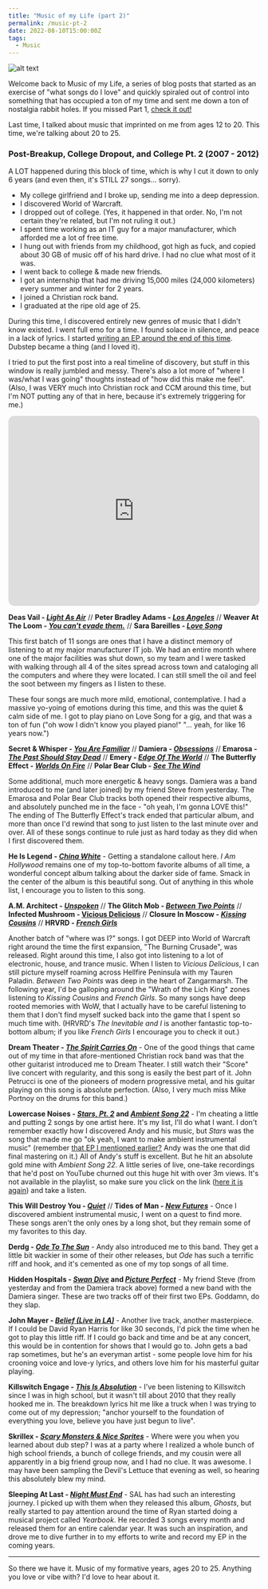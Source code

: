```yaml
---
title: "Music of my Life (part 2)"
permalink: /music-pt-2
date: 2022-08-10T15:00:00Z
tags: 
  - Music
---
```


![alt text][headerImg]

Welcome back to Music of my Life, a series of blog posts that started as an exercise of "what songs do I love" and quickly spiraled out of control into something that has occupied a ton of my time and sent me down a ton of nostalgia rabbit holes. If you missed Part 1, [check it out!](nttps://niclake.me/2022-08-08-music.pt.1)

Last time, I talked about music that imprinted on me from ages 12 to 20. This time, we're talking about 20 to 25.

<!-- more -->

### Post-Breakup, College Dropout, and College Pt. 2 (2007 - 2012)

A LOT happened during this block of time, which is why I cut it down to only 6 years (and even then, it's STILL 27 songs... sorry).

- My college girlfriend and I broke up, sending me into a deep depression. 
- I discovered World of Warcraft.
- I dropped out of college. (Yes, it happened in that order. No, I'm not certain they're related, but I'm not ruling it out.)
- I spent time working as an IT guy for a major manufacturer, which afforded me a lot of free time.
- I hung out with friends from my childhood, got high as fuck, and copied about 30 GB of music off of his hard drive. I had no clue what most of it was.
- I went back to college & made new friends.
- I got an internship that had me driving 15,000 miles (24,000 kilometers) every summer and winter for 2 years.
- I joined a Christian rock band.
- I graduated at the ripe old age of 25.

During this time, I discovered entirely new genres of music that I didn't know existed. I went full emo for a time. I found solace in silence, and peace in a lack of lyrics. I started [writing an EP around the end of this time](https://themusicplaysyou.bandcamp.com). Dubstep became a thing (and I loved it).

I tried to put the first post into a real timeline of discovery, but stuff in this window is really jumbled and messy. There's also a lot more of "where I was/what I was going" thoughts instead of "how did this make me feel". (Also, I was VERY much into Christian rock and CCM around this time, but I'm NOT putting any of that in here, because it's extremely triggering for me.)

<iframe style="border-radius:12px" src="https://open.spotify.com/embed/playlist/5RK7s606AeZpS5x3jScitk?utm_source=generator" width="100%" height="380" frameBorder="0" allowfullscreen="" allow="autoplay; clipboard-write; encrypted-media; fullscreen; picture-in-picture"></iframe>

**Deas Vail - [_Light As Air_](https://www.youtube.com/watch?v=O3ZPxbN2F74)** // **Peter Bradley Adams - [_Los Angeles_](https://www.youtube.com/watch?v=8F64Gsh43ao)** // **Weaver At The Loom - [_You can't evade them._](https://www.youtube.com/watch?v=ESzQekXtn04)** // **Sara Bareilles - [_Love Song_](https://www.youtube.com/watch?v=qi7Yh16dA0w)**

This first batch of 11 songs are ones that I have a distinct memory of listening to at my major manufacturer IT job. We had an entire month where one of the major facilities was shut down, so my team and I were tasked with walking through all 4 of the sites spread across town and cataloging all the computers and where they were located. I can still smell the oil and feel the soot between my fingers as I listen to these.

These four songs are much more mild, emotional, contemplative. I had a massive yo-yoing of emotions during this time, and this was the quiet & calm side of me. I got to play piano on Love Song for a gig, and that was a ton of fun ("oh wow I didn't know you played piano!" "... yeah, for like 16 years now.")

**Secret & Whisper - [_You Are Familiar_](https://www.youtube.com/watch?v=Q1HRcThcLcc)** // **Damiera - [_Obsessions_](https://www.youtube.com/watch?v=Y9JTLrpaxPg)** // **Emarosa - [_The Past Should Stay Dead_](https://www.youtube.com/watch?v=F0fCXsles90)** // **Emery - [_Edge Of The World_](https://www.youtube.com/watch?v=s8D6OM8q1fk)** // **The Butterfly Effect - [_Worlds On Fire_](https://www.youtube.com/watch?v=MIO_kvBqYus)** // **Polar Bear Club - [_See The Wind_](https://www.youtube.com/watch?v=kpADEYW-Kkk)**

Some additional, much more energetic & heavy songs. Damiera was a band introduced to me (and later joined) by my friend Steve from yesterday. The Emarosa and Polar Bear Club tracks both opened their respective albums, and absolutely punched me in the face - "oh yeah, I'm gonna LOVE this!" The ending of The Butterfly Effect's track ended that particular album, and more than once I'd rewind that song to just listen to the last minute over and over. All of these songs continue to rule just as hard today as they did when I first discovered them.

**He Is Legend - [_China White_](https://www.youtube.com/watch?v=qtUJJZEcw1E)** - Getting a standalone callout here. _I Am Hollywood_ remains one of my top-to-bottom favorite albums of all time, a wonderful concept album talking about the darker side of fame. Smack in the center of the album is this beautiful song. Out of anything in this whole list, I encourage you to listen to this song.

**A.M. Architect - [_Unspoken_](https://www.youtube.com/watch?v=XOhKGUPIzWg)** // **The Glitch Mob - [_Between Two Points_](https://www.youtube.com/watch?v=eHFx11tUO1M)** // **Infected Mushroom - [Vicious Delicious](https://www.youtube.com/watch?v=eTWyDlFEXDc)** // **Closure In Moscow - [_Kissing Cousins_](https://www.youtube.com/watch?v=OIVwpU_mmEY)** // **HRVRD - [_French Girls_](https://www.youtube.com/watch?v=LfdQDefOD-s)**

Another batch of "where was I?" songs. I got DEEP into World of Warcraft right around the time the first expansion, "The Burning Crusade", was released. Right around this time, I also got into listening to a lot of electronic, house, and trance music. When I listen to _Vicious Delicious_, I can still picture myself roaming across Hellfire Peninsula with my Tauren Paladin. _Between Two Points_ was deep in the heart of Zangarmarsh. The following year, I'd be galloping around the "Wrath of the Lich King" zones listening to _Kissing Cousins_ and _French Girls_. So many songs have deep rooted memories with WoW, that I actually have to be careful listening to them that I don't find myself sucked back into the game that I spent so much time with. (HRVRD's _The Inevitable and I_ is another fantastic top-to-bottom album; if you like _French Girls_ I encourage you to check it out.)

**Dream Theater - [_The Spirit Carries On_](https://www.youtube.com/watch?v=mBCNLzhHYYo)** - One of the good things that came out of my time in that afore-mentioned Christian rock band was that the other guitarist introduced me to Dream Theater. I still watch their "Score" live concert with regularity, and this song is easily the best part of it. John Petrucci is one of the pioneers of modern progressive metal, and his guitar playing on this song is absolute perfection. (Also, I very much miss Mike Portnoy on the drums for this band.)

**Lowercase Noises - [_Stars, Pt. 2_](https://www.youtube.com/watch?v=_1W2Ui_I86Y) and [_Ambient Song 22_](https://www.youtube.com/watch?v=gvBuTYCZ1IY)** - I'm cheating a little and putting 2 songs by one artist here. It's my list, I'll do what I want. I don't remember exactly how I discovered Andy and his music, but _Stars_ was the song that made me go "ok yeah, I want to make ambient instrumental music" (remember [that EP I mentioned earlier?](https://themusicplaysyou.bandcamp.com) Andy was the one that did final mastering on it.) All of Andy's stuff is excellent. But he hit an absolute gold mine with _Ambient Song 22_. A little series of live, one-take recordings that he'd post on YouTube churned out this huge hit with over 3m views. It's not available in the playlist, so make sure you click on the link ([here it is again](https://www.youtube.com/watch?v=gvBuTYCZ1IY)) and take a listen.

**This Will Destroy You - [_Quiet_](https://www.youtube.com/watch?v=F836tdz1Meo)** // **Tides of Man - [_New Futures_](https://www.youtube.com/watch?v=RvFLRPX7hAQ)** - Once I discovered ambient instrumental music, I went on a quest to find more. These songs aren't the only ones by a long shot, but they remain some of my favorites to this day.

**Derdg - [_Ode To The Sun_](https://www.youtube.com/watch?v=LHWw9K7iCH8)** - Andy also introduced me to this band. They get a little bit wackier in some of their other releases, but _Ode_ has such a terrific riff and hook, and it's cemented as one of my top songs of all time.

**Hidden Hospitals - [_Swan Dive_](https://www.youtube.com/watch?v=ja0MVk-eFRk) and [_Picture Perfect_](https://www.youtube.com/watch?v=WzIQLLPOzcM)** - My friend Steve (from yesterday and from the Damiera track above) formed a new band with the Damiera singer. These are two tracks off of their first two EPs. Goddamn, do they slap.

**John Mayer - [_Belief (Live in LA)_](https://www.youtube.com/watch?v=QiFh26fwdSI)** - Another live track, another masterpiece. If I could be David Ryan Harris for like 30 seconds, I'd pick the time when he got to play this little riff. If I could go back and time and be at any concert, this would be in contention for shows that I would go to. John gets a bad rap sometimes, but he's an everyman artist - some people love him for his crooning voice and love-y lyrics, and others love him for his masterful guitar playing.

**Killswitch Engage - [_This Is Absolution_](https://www.youtube.com/watch?v=Vn3WKmyprEo)** - I've been listening to Killswitch since I was in high school, but it wasn't till about 2010 that they really hooked me in. The breakdown lyrics hit me like a truck when I was trying to come out of my depression; "anchor yourself to the foundation of everything you love, believe you have just begun to live".

**Skrillex - [_Scary Monsters & Nice Sprites_](https://www.youtube.com/watch?v=WSeNSzJ2-Jw)** - Where were you when you learned about dub step? I was at a party where I realized a whole bunch of high school friends, a bunch of college friends, and my cousin were all apparently in a big friend group now, and I had no clue. It was awesome. I may have been sampling the Devil's Lettuce that evening as well, so hearing this absolutely blew my mind.

**Sleeping At Last - [_Night Must End_](https://www.youtube.com/watch?v=Xg1x9DviWoo)** - SAL has had such an interesting journey. I picked up with them when they released this album, _Ghosts_, but really started to pay attention around the time of Ryan started doing a musical project called _Yearbook_. He recorded 3 songs every month and released them for an entire calendar year. It was such an inspiration, and drove me to dive further in to my efforts to write and record my EP in the coming years.

---

So there we have it. Music of my formative years, ages 20 to 25. Anything you love or vibe with? I'd love to hear about it.

[headerImg]: https://dotravel.com/uploads/articles/96/live-music-barcelona-feature.jpg "Music"
